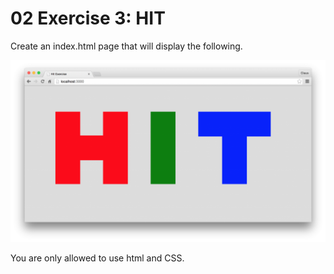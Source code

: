 # 02 Exercise 3: HIT

Create an index.html page that will display the following.

![HIT](hit.png)


You are only allowed to use html and CSS.
